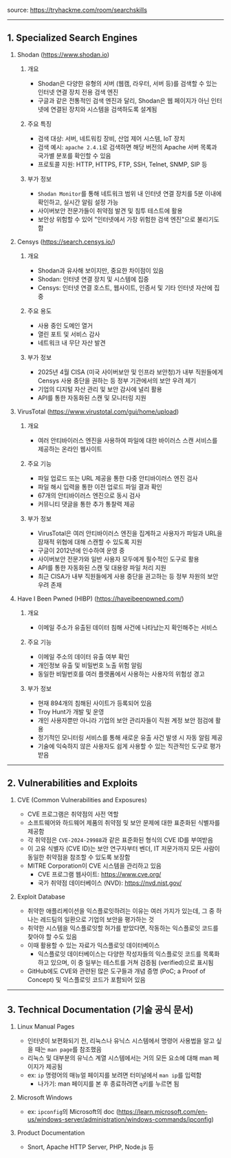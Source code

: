source: https://tryhackme.com/room/searchskills

---

## 1. Specialized Search Engines

1. Shodan (https://www.shodan.io)
	1. 개요
		- Shodan은 다양한 유형의 서버 (웹캠, 라우터, 서버 등)를 검색할 수 있는 인터넷 연결 장치 전용 검색 엔진
		- 구글과 같은 전통적인 검색 엔진과 달리, Shodan은 웹 페이지가 아닌 인터넷에 연결된 장치와 시스템을 검색하도록 설계됨

	2. 주요 특징
		- 검색 대상: 서버, 네트워킹 장비, 산업 제어 시스템, IoT 장치
		- 검색 예시: `apache 2.4.1`로 검색하면 해당 버전의 Apache 서버 목록과 국가별 분포를 확인할 수 있음
		- 프로토콜 지원: HTTP, HTTPS, FTP, SSH, Telnet, SNMP, SIP 등

	3. 부가 정보
		- `Shodan Monitor`를 통해 네트워크 범위 내 인터넷 연결 장치를 5분 이내에 확인하고, 실시간 알림 설정 가능
		- 사이버보안 전문가들이 취약점 발견 및 침투 테스트에 활용
		- 보안상 위험할 수 있어 "인터넷에서 가장 위험한 검색 엔진"으로 불리기도 함

2. Censys (https://search.censys.io/)
	1. 개요
		- Shodan과 유사해 보이지만, 중요한 차이점이 있음
		- Shodan: 인터넷 연결 장치 및 시스템에 집중
		- Censys: 인터넷 연결 호스트, 웹사이트, 인증서 및 기타 인터넷 자산에 집중

	2. 주요 용도
		- 사용 중인 도메인 열거
		- 열린 포트 및 서비스 감사
		- 네트워크 내 무단 자산 발견

	3. 부가 정보
		- 2025년 4월 CISA (미국 사이버보안 및 인프라 보안청)가 내부 직원들에게 Censys 사용 중단을 권하는 등 정부 기관에서의 보안 우려 제기
		- 기업의 디지털 자산 관리 및 보안 감사에 널리 활용
		- API를 통한 자동화된 스캔 및 모니터링 지원

3. VirusTotal (https://www.virustotal.com/gui/home/upload)
	1. 개요
		- 여러 안티바이러스 엔진을 사용하여 파일에 대한 바이러스 스캔 서비스를 제공하는 온라인 웹사이트

	2. 주요 기능
		- 파일 업로드 또는 URL 제공을 통한 다중 안티바이러스 엔진 검사
		- 파일 해시 입력을 통한 이전 업로드 파일 결과 확인
		- 67개의 안티바이러스 엔진으로 동시 검사
		- 커뮤니티 댓글을 통한 추가 통찰력 제공

	3. 부가 정보
		- VirusTotal은 여러 안티바이러스 엔진을 집계하고 사용자가 파일과 URL을 잠재적 위협에 대해 스캔할 수 있도록 지원
		- 구글이 2012년에 인수하여 운영 중
		- 사이버보안 전문가와 일반 사용자 모두에게 필수적인 도구로 활용
		- API를 통한 자동화된 스캔 및 대용량 파일 처리 지원
		- 최근 CISA가 내부 직원들에게 사용 중단을 권고하는 등 정부 차원의 보안 우려 존재

4. Have I Been Pwned (HIBP) (https://haveibeenpwned.com/)
	1. 개요
		- 이메일 주소가 유출된 데이터 침해 사건에 나타났는지 확인해주는 서비스

	2. 주요 기능
		- 이메일 주소의 데이터 유출 여부 확인
		- 개인정보 유출 및 비밀번호 노출 위험 알림
		- 동일한 비밀번호를 여러 플랫폼에서 사용하는 사용자의 위험성 경고

	3. 부가 정보
		- 현재 894개의 침해된 사이트가 등록되어 있음
		- Troy Hunt가 개발 및 운영
		- 개인 사용자뿐만 아니라 기업의 보안 관리자들이 직원 계정 보안 점검에 활용
		- 정기적인 모니터링 서비스를 통해 새로운 유출 사건 발생 시 자동 알림 제공
		- 기술에 익숙하지 않은 사용자도 쉽게 사용할 수 있는 직관적인 도구로 평가받음

---

## 2. Vulnerabilities and Exploits

1. CVE (Common Vulnerabilities and Exposures)
	- CVE 프로그램은 취약점의 사전 역할
	- 소프트웨어와 하드웨어 제품의 취약점 및 보안 문제에 대한 표준화된 식별자를 제공함
	- 각 취약점은 `CVE-2024-29988`과 같은 표준화된 형식의 CVE ID를 부여받음
	- 이 고유 식별자 (CVE ID)는 보안 연구자부터 벤더, IT 저문가까지 모든 사람이 동일한 취약점을 참조할 수 있도록 보장함
	- MITRE Corporation이 CVE 시스템을 관리하고 있음
		- CVE 프로그램 웹사이트: https://www.cve.org/
		- 국가 취약점 데이터베이스 (NVD): https://nvd.nist.gov/

2. Exploit Database
	- 취약한 애플리케이션을 익스플로잇하려는 이유는 여러 가지가 있는데, 그 중 하나는 레드팀의 일환으로 기업의 보안을 평가하는 것
	- 취약한 시스템을 익스플로잇할 허가를 받았다면, 작동하는 익스플로잇 코드를 찾아야 할 수도 있음
	- 이때 활용할 수 있는 자료가 익스플로잇 데이터베이스
		-  익스플로잇 데이터베이스는 다양한 작성자들의 익스플로잇 코드를 목록화하고 있으며, 이 중 일부는 테스트를 거쳐 검증됨 (verified)으로 표시됨
	- GitHub에도 CVE와 관련된 많은 도구들과 개념 증명 (PoC; a Proof of Concept) 및 익스플로잇 코드가 포함되어 있음

---

## 3. Technical Documentation (기술 공식 문서)

1. Linux Manual Pages
	- 인터넷이 보편화되기 전, 리눅스나 유닉스 시스템에서 명령어 사용법을 알고 싶을 때는 `man page`를 참조했음
	- 리눅스 및 대부분의 유닉스 계열 시스템에서는 거의 모든 요소에 대해 man 페이지가 제공됨
	- ex: `ip` 명령어의 매뉴얼 페이지를 보려면 터미널에서 `man ip`를 입력함
		- 나가기: man 페이지를 본 후 종료하려면 `q`키를 누르면 됨

2. Microsoft Windows
	- ex: `ipconfig`의 Microsoft의 doc (https://learn.microsoft.com/en-us/windows-server/administration/windows-commands/ipconfig)

3. Product Documentation
	- Snort, Apache HTTP Server, PHP, Node.js 등












































